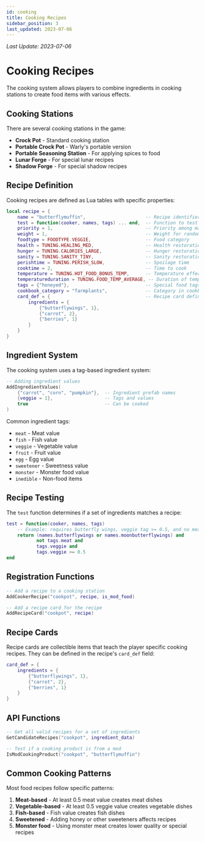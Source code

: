 ```yaml
---
id: cooking
title: Cooking Recipes
sidebar_position: 3
last_updated: 2023-07-06
---
```

*Last Update: 2023-07-06*
# Cooking Recipes

The cooking system allows players to combine ingredients in cooking stations to create food items with various effects.

## Cooking Stations

There are several cooking stations in the game:

- **Crock Pot** - Standard cooking station
- **Portable Crock Pot** - Warly's portable version
- **Portable Seasoning Station** - For applying spices to food
- **Lunar Forge** - For special lunar recipes
- **Shadow Forge** - For special shadow recipes

## Recipe Definition

Cooking recipes are defined as Lua tables with specific properties:

```lua
local recipe = {
    name = "butterflymuffin",                      -- Recipe identifier
    test = function(cooker, names, tags) ... end,  -- Function to test if ingredients match recipe
    priority = 1,                                  -- Priority among matching recipes (higher = preferred)
    weight = 1,                                    -- Weight for random selection
    foodtype = FOODTYPE.VEGGIE,                    -- Food category
    health = TUNING.HEALING_MED,                   -- Health restoration
    hunger = TUNING.CALORIES_LARGE,                -- Hunger restoration
    sanity = TUNING.SANITY_TINY,                   -- Sanity restoration
    perishtime = TUNING.PERISH_SLOW,               -- Spoilage time
    cooktime = 2,                                  -- Time to cook
    temperature = TUNING.HOT_FOOD_BONUS_TEMP,      -- Temperature effect (optional)
    temperatureduration = TUNING.FOOD_TEMP_AVERAGE, -- Duration of temperature effect (optional)
    tags = {"honeyed"},                            -- Special food tags (optional)
    cookbook_category = "farmplants",              -- Category in cookbook (optional)
    card_def = {                                   -- Recipe card definition (optional)
        ingredients = {
            {"butterflywings", 1}, 
            {"carrot", 2}, 
            {"berries", 1}
        }
    }
}
```

## Ingredient System

The cooking system uses a tag-based ingredient system:

```lua
-- Adding ingredient values
AddIngredientValues(
    {"carrot", "corn", "pumpkin"},  -- Ingredient prefab names
    {veggie = 1},                   -- Tags and values
    true                            -- Can be cooked
)
```

Common ingredient tags:

- `meat` - Meat value
- `fish` - Fish value
- `veggie` - Vegetable value
- `fruit` - Fruit value
- `egg` - Egg value
- `sweetener` - Sweetness value
- `monster` - Monster food value
- `inedible` - Non-food items

## Recipe Testing

The `test` function determines if a set of ingredients matches a recipe:

```lua
test = function(cooker, names, tags)
    -- Example: requires butterfly wings, veggie tag >= 0.5, and no meat
    return (names.butterflywings or names.moonbutterflywings) and 
           not tags.meat and 
           tags.veggie and 
           tags.veggie >= 0.5
end
```

## Registration Functions

```lua
-- Add a recipe to a cooking station
AddCookerRecipe("cookpot", recipe, is_mod_food)

-- Add a recipe card for the recipe
AddRecipeCard("cookpot", recipe)
```

## Recipe Cards

Recipe cards are collectible items that teach the player specific cooking recipes. They can be defined in the recipe's `card_def` field:

```lua
card_def = {
    ingredients = {
        {"butterflywings", 1}, 
        {"carrot", 2}, 
        {"berries", 1}
    }
}
```

## API Functions

```lua
-- Get all valid recipes for a set of ingredients
GetCandidateRecipes("cookpot", ingredient_data)

-- Test if a cooking product is from a mod
IsModCookingProduct("cookpot", "butterflymuffin")
```

## Common Cooking Patterns

Most food recipes follow specific patterns:

1. **Meat-based** - At least 0.5 meat value creates meat dishes
2. **Vegetable-based** - At least 0.5 veggie value creates vegetable dishes
3. **Fish-based** - Fish value creates fish dishes
4. **Sweetened** - Adding honey or other sweeteners affects recipes
5. **Monster food** - Using monster meat creates lower quality or special recipes 
